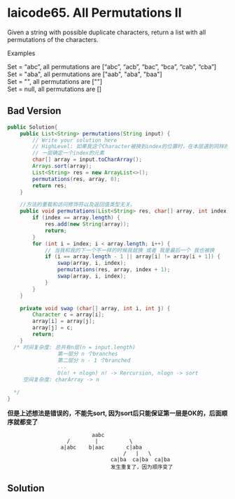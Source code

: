 # laicode65. All Permutations II
Given a string with possible duplicate characters, return a list with all permutations of the characters.       

Examples          

Set = “abc”, all permutations are [“abc”, “acb”, “bac”, “bca”, “cab”, “cba”]      
Set = "aba", all permutations are ["aab", "aba", "baa"]     
Set = "", all permutations are [""]       
Set = null, all permutations are []     

## Bad Version
```java
public Solution{
    public List<String> permutations(String input) {
        // Write your solution here
        // HighLevel: 如果我这个Character被换到index的位置时，在本层遇到同样的就不用在换了。
        // 一层确定一个index的元素
        char[] array = input.toCharArray();
        Arrays.sort(array);
        List<String> res = new ArrayList<>();
        permutations(res, array, 0);
        return res;
    }

    //方法的重载和访问修饰符以及返回值类型无关。
    public void permutations(List<String> res, char[] array, int index) {
        if (index == array.length) {
            res.add(new String(array));
            return;
        }
        for (int i = index; i < array.length; i++) {
            // 当我和我的下一个不一样的时候我就换 或者 我是最后一个 我也被换
            if (i == array.length - 1 || array[i] != array[i + 1]) {
                swap(array, i, index);
                permutations(res, array, index + 1);
                swap(array, i, index);
            }
        }
    }

    private void swap (char[] array, int i, int j) {
        Character c = array[i];
        array[i] = array[j];
        array[j] = c;
        return;
    }
  /* 时间复杂度: 总共有n层(n = input.length)
                第一层分 n 个branches
                第二层分 n - 1 个branched
                ...
                O(n! + nlogn) n! -> Rercursion, nlogn -> sort
     空间复杂度: charArray -> n

  */
}
```
**但是上述想法是错误的，不能先sort, 因为sort后只能保证第一层是OK的，后面顺序就都变了**
```
                           aabc
                   /        |          \
                 a|abc    b|aac       c|aba
                                     /   |   \
                                 ca|ba  ca|ba  ca|ba
                                 发生重复了，因为顺序变了
```

## Solution










